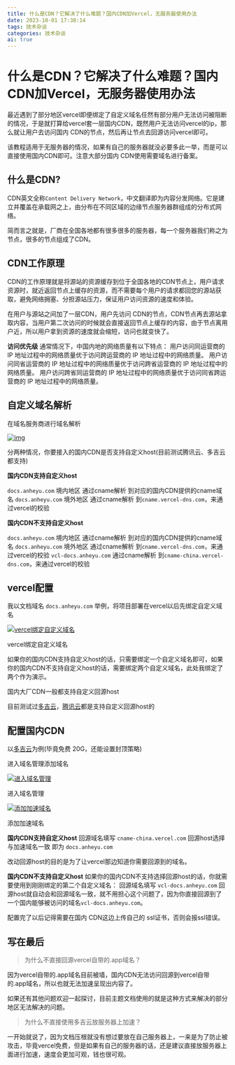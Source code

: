 ```yaml
---
title: 什么是CDN？它解决了什么难题？国内CDN加Vercel，无服务器使用办法
date: 2023-10-01 17:38:14
tags: 技术杂谈
categories: 技术杂谈
ai: true
---
```




# 什么是CDN？它解决了什么难题？国内CDN加Vercel，无服务器使用办法

最近遇到了部分地区vercel即便绑定了自定义域名任然有部分用户无法访问被阻断的情况，于是就打算给vercel套一层国内CDN，既然用户无法访问vercel的ip，那么就让用户去访问国内 CDN的节点，然后再让节点去回源访问vercel即可。

该教程适用于无服务器的情况，如果有自己的服务器就没必要多此一举，而是可以直接使用国内CDN即可。注意大部分国内 CDN使用需要域名进行备案。

## 什么是CDN?

CDN英文全称`Content Delivery Network`，中文翻译即为内容分发网络。它是建立并覆盖在承载网之上，由分布在不同区域的边缘节点服务器群组成的分布式网络。

简而言之就是，厂商在全国各地都有很多很多的服务器，每一个服务器我们称之为节点，很多的节点组成了CDN。

## CDN工作原理

CDN的工作原理就是将源站的资源缓存到位于全国各地的CDN节点上，用户请求资源时，就近返回节点上缓存的资源，而不需要每个用户的请求都回您的源站获取，避免网络拥塞、分担源站压力，保证用户访问资源的速度和体验。

在用户与源站之间加了一层CDN，用户先访问 CDN的节点，CDN节点再去源站拿取内容，当用户第二次访问的时候就会直接返回节点上缓存的内容，由于节点离用户近，所以用户拿到资源的速度就会缩短，访问也就变快了。

**访问优先级**
通常情况下，中国内地的网络质量有以下特点：
用户访问同运营商的 IP 地址过程中的网络质量优于访问跨运营商的 IP 地址过程中的网络质量。
用户访问同省运营商的 IP 地址过程中的网络质量优于访问跨省运营商的 IP 地址过程中的网络质量。
用户访问跨省同运营商的 IP 地址过程中的网络质量优于访问同省跨运营商的 IP 地址过程中的网络质量。

## 自定义域名解析

在域名服务商进行域名解析

[![img](https://xiaou-1305448902.cos.ap-nanjing.myqcloud.com/img/202310011726813.png)](https://img02.anheyu.com/adminuploads/1/2023/08/27/64ead92ecac02.png!blogimg)

分两种情况，你要接入的国内CDN是否支持自定义host(目前测试腾讯云、多吉云都支持)

**国内CDN支持自定义host**

`docs.anheyu.com` 境内地区 通过cname解析 到对应的国内CDN提供的cname域名
`docs.anheyu.com` 境外地区 通过cname解析 到`cname.vercel-dns.com`，来通过vercel的校验

**国内CDN不支持自定义host**

`docs.anheyu.com` 境内地区 通过cname解析 到对应的国内CDN提供的cname域名
`docs.anheyu.com` 境外地区 通过cname解析 到`cname.vercel-dns.com`，来通过vercel的校验
`vcl-docs.anheyu.com` 通过cname解析 到`cname-china.vercel-dns.com`，来通过vercel的校验

## vercel配置

我以文档域名 `docs.anheyu.com` 举例，将项目部署在vercel以后先绑定自定义域名

[![vercel绑定自定义域名](https://xiaou-1305448902.cos.ap-nanjing.myqcloud.com/img/202310011726988.png)](https://img02.anheyu.com/adminuploads/1/2023/08/26/64e9ce5ed51a1.png!blogimg)

vercel绑定自定义域名



如果你的国内CDN支持自定义host的话，只需要绑定一个自定义域名即可，如果你的国内CDN不支持自定义host的话，需要绑定两个自定义域名，此处我绑定了两个作为演示。

国内大厂CDN一般都支持自定义回源host

目前测试过[多吉云](https://www.dogecloud.com/?iuid=4945)，[腾讯云](https://cloud.tencent.com/)都是支持自定义回源host的

## 配置国内CDN

以[多吉云](https://www.dogecloud.com/?iuid=4945)为例(毕竟免费 20G，还能设置封顶策略)

进入域名管理添加域名

[![进入域名管理](https://xiaou-1305448902.cos.ap-nanjing.myqcloud.com/img/202310011726133.webp)](https://img02.anheyu.com/adminuploads/1/2023/08/26/64e9cfe31e117.webp!blogimg)

进入域名管理



[![添加加速域名](https://xiaou-1305448902.cos.ap-nanjing.myqcloud.com/img/202310011726106.png)](https://img02.anheyu.com/adminuploads/1/2023/08/26/64e9d09b7ddeb.png)

添加加速域名



**国内CDN支持自定义host**
回源域名填写 `cname-china.vercel.com`
回源host选择 与加速域名一致 即为 `docs.anheyu.com`

改动回源host的目的是为了让vercel那边知道你需要回源到的域名。

**国内CDN不支持自定义host**
如果你的国内CDN不支持选择回源host的话，你就需要使用到刚刚绑定的第二个自定义域名：
回源域名填写 `vcl-docs.anheyu.com`
回源host就自动会和回源域名一致，就不用担心这个问题了，因为你直接回源到了一个国内能够被访问的域名`vcl-docs.anheyu.com`。

配置完了以后记得需要在国内 CDN这边上传自己的 ssl证书，否则会报ssl错误。

## 写在最后

> 为什么不直接回源vercel自带的.app域名？

因为vercel自带的.app域名目前被墙，国内CDN无法访问回源到vercel自带的.app域名，所以也就无法加速呈现出内容了。

如果还有其他问题欢迎一起探讨，目前主题文档使用的就是这种方式来解决的部分地区无法解决的问题。

> 为什么不直接使用多吉云放服务器上加速？

一开始就说了，因为文档压根就没有想过要放在自己服务器上，一来是为了防止被攻击，毕竟vercel免费，但是如果有自己的服务器的话，还是建议直接放服务器上面进行加速，速度会更加可观，钱也很可观。